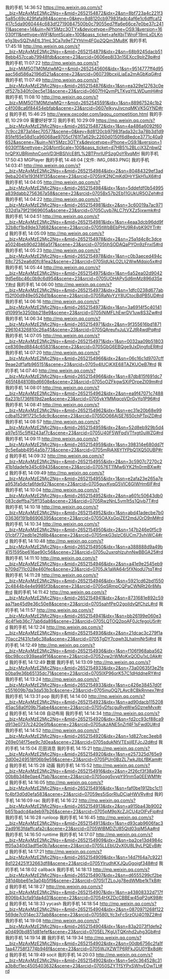 我的手机  14:36:52
https://mp.weixin.qq.com/s?__biz=MzAxMzE2Mjc2Ng==&mid=2652154872&idx=2&sn=8bf723a4c221f35a85c69c429fafa984&scene=0&key=8d8120cb97983fadc4af6e1c6dffca12417c5da9060444c683df27190847500b0c79055ed7ffa6e66ce7e0be37c24111&ascene=14&uin=NjY5Mzc3OTYx&devicetype=iPhone+OS9.1&version=16030f11&nettype=WIFI&fontScale=100&pass_ticket=afeXbjTWroF19mLxDLKne1g3bvSQZhAEtL31mL3Ca7q9eTZYhVm4FGp2QQm3Mu8K
我的手机  17:45:18
http://mp.weixin.qq.com/s?__biz=MzAxMzE2Mjc2Ng==&mid=2652154879&idx=2&sn=68b9245dacb518ebb457ccab79948fdb&scene=23&srcid=0606ep8l33n15EXcc9plrZ9p#rd
我的手机  11:07:22
http://mp.weixin.qq.com/s?__biz=MjM5OTM0MzIwMQ==&mid=2652545606&idx=1&sn=9514777ff4d95aac56d586a2196d521a&scene=23&srcid=060739bcxijLiaEa2mAGbKqG#rd
我的手机  11:07:49
http://mp.weixin.qq.com/s?__biz=MzAxMzE2Mjc2Ng==&mid=2652154876&idx=1&sn=ea329e12763c0edf527b340fc0ec5e13&scene=23&srcid=0607fHQvmPLTKyqYtLWDumHi#rd
我的手机  11:08:10
http://mp.weixin.qq.com/s?__biz=MjM5OTM0MzIwMQ==&mid=2652545591&idx=1&sn=88967524c1b2c4f008ca6f84454ebfab&scene=23&srcid=0607elkyyJivcnqMKVK5GYND#rd
我的手机  15:46:25
http://www.oxcoder.com/lagou_competition.html
我的手机  10:29:09
需要好好学习
我的手机  10:29:09
https://mp.weixin.qq.com/s?__biz=MzAxMzE2Mjc2Ng==&mid=2652154872&idx=1&sn=4a486a6092f607c9cc2873a14ec70577&scene=0&key=8d8120cb97983fada32c3a78b3d1d985fef65e58d1ca96068ae9705cf761f7a629c2260d0150f6d8edce3771c40a9652&ascene=7&uin=NjY5Mzc3OTYx&devicetype=iPhone+OS9.1&version=16030f11&nettype=2G&fontScale=100&pass_ticket=d7HB5%2BLcjX3Znbwl2hrQPXUBRjmhnComVD3HBSlVcE8fL%2BTPnrIUPSzgOoYRvqMH
我的手机  17:50:43
MGPlayer
我的手机  14:48:04
[文件: IMG_0883.PNG]
我的手机  14:03:41
http://mp.weixin.qq.com/s?__biz=MzAxMzE2Mjc2Ng==&mid=2652154984&idx=2&sn=80484329ef3ad9eba2041e193f41f135&scene=23&srcid=0705IrK2NCmKd0HrYSkH1uX6#rd
我的手机  14:04:05
http://mp.weixin.qq.com/s?__biz=MzAxMzE2Mjc2Ng==&mid=2652154984&idx=1&sn=5ddefdf0b54995a839dabb2756367a58&scene=23&srcid=0705Bx57b2Eb11GUkUR5OZeh#rd
我的手机  14:04:22
http://mp.weixin.qq.com/s?__biz=MzAxMzE2Mjc2Ng==&mid=2652154981&idx=2&sn=3c60019a7ac971032d1a79f21969605a&scene=23&srcid=0705Cuyb7ALC7tVXZz5jxwmk#rd
我的手机  14:04:51
http://mp.weixin.qq.com/s?__biz=MzAxMzE2Mjc2Ng==&mid=2652154981&idx=1&sn=4eaa3dcb96dd9f32b8cf1b49de37d682&scene=23&srcid=0705tWbBEbPHU9R4ybK90YTr#rd
我的手机  14:05:09
http://mp.weixin.qq.com/s?__biz=MzAxMzE2Mjc2Ng==&mid=2652154978&idx=2&sn=25a1d4c8c3dcea5024beb90d2386a5f7&scene=23&srcid=0705tjhSODAQaPYOn9zFnxl5#rd
我的手机  14:05:23
http://mp.weixin.qq.com/s?__biz=MzAxMzE2Mjc2Ng==&mid=2652154978&idx=1&sn=c0b3aeced494c88c7252ea6d0fc81ea2&scene=23&srcid=0705IdUkLO2Llj2WwMdqjo5x#rd
我的手机  14:05:44
http://mp.weixin.qq.com/s?__biz=MzAxMzE2Mjc2Ng==&mid=2652154975&idx=1&sn=6a52ea02d90429d5e6bc46c0b9c6d954&scene=23&srcid=0705UOHAPySd6mMz896d3SeY#rd
我的手机  14:06:00
http://mp.weixin.qq.com/s?__biz=MzAxMzE2Mjc2Ng==&mid=2652154973&idx=2&sn=1dfc0238d677abf52f00d949e0526d1b&scene=23&srcid=0705RaNvYzY8UCtocBdPB5UD#rd
我的手机  14:06:16
http://mp.weixin.qq.com/s?__biz=MzAxMzE2Mjc2Ng==&mid=2652154973&idx=1&sn=3a6914f5c40141d10991e3250bb218e9&scene=23&srcid=0705iNiMFLhEwrDV1uw8S3Zw#rd
我的手机  14:06:34
http://mp.weixin.qq.com/s?__biz=MzAxMzE2Mjc2Ng==&mid=2652154971&idx=2&sn=9f355616bd1871296104326810c26a45&scene=23&srcid=0705QAreufvJuLVZJtR4wdPq#rd
我的手机  14:07:05
http://mp.weixin.qq.com/s?__biz=MzAxMzE2Mjc2Ng==&mid=2652154971&idx=1&sn=0032aa09b51803ce8369ed8844c65831&scene=23&srcid=0705GbG6EBQge9JxDjngfoER#rd
我的手机  14:07:20
http://mp.weixin.qq.com/s?__biz=MzAxMzE2Mjc2Ng==&mid=2652154966&idx=2&sn=06c16c1d9707cff9eae2df1afb965151&scene=23&srcid=0705v4lUCjKXE68TAZKUOeB7#rd
我的手机  14:07:40
http://mp.weixin.qq.com/s?__biz=MzAxMzE2Mjc2Ng==&mid=2652154966&idx=1&sn=87db815f691dc7465f4848108bd6608e&scene=23&srcid=0705oOZFkgwSXiPDrpeZl09m#rd
我的手机  14:08:01
http://mp.weixin.qq.com/s?__biz=MzAxMzE2Mjc2Ng==&mid=2652154962&idx=2&sn=ea9f47071c74886a231b1736f619d2ae&scene=23&srcid=0705ykYMMjqcpVDrGvYq1P96#rd
我的手机  14:08:41
http://mp.weixin.qq.com/s?__biz=MzAxMzE2Mjc2Ng==&mid=2652154962&idx=1&sn=ec31e20b68e99cdba1529f1725c5dc9c&scene=23&srcid=0705DO66AjSE7650chPTpjZD#rd
我的手机  14:08:57
http://mp.weixin.qq.com/s?__biz=MzAxMzE2Mjc2Ng==&mid=2652154959&idx=2&sn=52d8eb929b5d4a97e515c5ff4243af7c&scene=23&srcid=0705U40F5WFpdVTfxgt0uWZG#rd
我的手机  14:09:11
http://mp.weixin.qq.com/s?__biz=MzAxMzE2Mjc2Ng==&mid=2652154959&idx=1&sn=398314e680dd7f9c5e6abb4954a5b773&scene=23&srcid=0705mRjAX6Y1YPbQ1XQ50UBP#rd
我的手机  14:09:32
http://mp.weixin.qq.com/s?__biz=MzAxMzE2Mjc2Ng==&mid=2652154955&idx=2&sn=3c5907c7270c241b1dadefe345c69435&scene=23&srcid=070576T11Mw6iYK2fn0rmBXw#rd
我的手机  14:09:49
http://mp.weixin.qq.com/s?__biz=MzAxMzE2Mjc2Ng==&mid=2652154955&idx=1&sn=e2afa23e265a7ea953fa5dcfa6fde927&scene=23&srcid=0705guvKyqG5VIC6GlWHm6IF#rd
我的手机  14:10:04
http://mp.weixin.qq.com/s?__biz=MzAxMzE2Mjc2Ng==&mid=2652154952&idx=2&sn=a601c50643db0083cdeffba75ff135ab&scene=23&srcid=0705RwzNnL5vm1t5s1Qjvb7T#rd
我的手机  14:10:18
http://mp.weixin.qq.com/s?__biz=MzAxMzE2Mjc2Ng==&mid=2652154952&idx=1&sn=abd41adecbe7b003636f191b86906395&scene=23&srcid=0705OAXsGpiZEf2mdJOrD9nM#rd
我的手机  14:10:34
http://mp.weixin.qq.com/s?__biz=MzAxMzE2Mjc2Ng==&mid=2652154950&idx=2&sn=147b246e0f5c901cbf772edb1e2fd8b4&scene=23&srcid=0705mkG3sIzC6UCm73vhjWC4#rd
我的手机  14:10:48
http://mp.weixin.qq.com/s?__biz=MzAxMzE2Mjc2Ng==&mid=2652154950&idx=1&sn=a388888d9a49b4151595be616ae90c56&scene=23&srcid=0705u2uxrqhlzuhnNwBBGA25#rd
我的手机  14:11:10
http://mp.weixin.qq.com/s?__biz=MzAxMzE2Mjc2Ng==&mid=2652154946&idx=2&sn=a41e9e2545eb9b709d711c028e460fec&scene=23&srcid=0705Jk1aWA64r5fXNodU7tqT#rd
我的手机  14:11:28
http://mp.weixin.qq.com/s?__biz=MzAxMzE2Mjc2Ng==&mid=2652154946&idx=1&sn=5921cd62bd15502c4844b4e4e9985f3b&scene=23&srcid=0705qSRmpCQPaCWNRt26r8Ms#rd
我的手机  14:11:42
http://mp.weixin.qq.com/s?__biz=MzAxMzE2Mjc2Ng==&mid=2652154941&idx=2&sn=8731681e892c59aa7fae45d9e36c50e8&scene=23&srcid=0705sahfPeO2goiIdvQfChzL#rd
我的手机  14:11:57
http://mp.weixin.qq.com/s?__biz=MzAxMzE2Mjc2Ng==&mid=2652154941&idx=1&sn=bb26199e060e34c4f1eb36c77ab6da89&scene=23&srcid=0705LQTOQ2poAF0JcfegoU5r#rd
我的手机  14:12:24
http://mp.weixin.qq.com/s?__biz=MzAxMzE2Mjc2Ng==&mid=2652154936&idx=2&sn=21dcac3c279f1a70acc2f431cfa6c38a&scene=23&srcid=0705TgDY7cqwh3LhaImiNr5i#rd
我的手机  14:12:49
http://mp.weixin.qq.com/s?__biz=MzAxMzE2Mjc2Ng==&mid=2652154936&idx=1&sn=f106f968aba5626bc98ccc939aea9f16&scene=23&srcid=07052vw2rWMoKxQODu1xL0Ak#rd
我的手机  14:12:49
数据
我的手机  14:13:09
http://mp.weixin.qq.com/s?__biz=MzAxMzE2Mjc2Ng==&mid=2652154933&idx=2&sn=73a00635f3e2feb0ba9e36b65135dc71&scene=23&srcid=0705IXP96orK57C1dHddneRY#rd
我的手机  14:13:24
http://mp.weixin.qq.com/s?__biz=MzAxMzE2Mjc2Ng==&mid=2652154933&idx=1&sn=c426e38457d0fc551609b7da3da53b3c&scene=23&srcid=0705inuOQ7LAvc8CBkRnnex7#rd
我的手机  14:13:31
pop
我的手机  14:14:00
http://mp.weixin.qq.com/s?__biz=MzAxMzE2Mjc2Ng==&mid=2652154923&idx=1&sn=ad90dacb11520845ac58a0f09b75abe4&scene=23&srcid=0705yDfscguRyeWw5DzneMvx#rd
我的手机  14:14:08
自动布局
我的手机  14:14:34
http://mp.weixin.qq.com/s?__biz=MzAxMzE2Mjc2Ng==&mid=2652154920&idx=3&sn=fd2cc93cf88ca9d913e0737c2420e5fb&scene=23&srcid=0705ukzANE5nZrf4F1sFwd0U#rd
我的手机  14:14:52
http://mp.weixin.qq.com/s?__biz=MzAxMzE2Mjc2Ng==&mid=2652154920&idx=2&sn=1d827cec3eeb8269e014f75ee9c7d0ea&scene=23&srcid=0705sdukNtVTEsjjlEFJcJ2d#rd
我的手机  14:15:04
花田消息
我的手机  14:15:21
http://mp.weixin.qq.com/s?__biz=MzAxMzE2Mjc2Ng==&mid=2652154920&idx=1&sn=e257325d765e93d00e249518f06b9e59&scene=23&srcid=0705PUn0BzZL7wkJIbLfBKam#rd
我的手机  14:15:28
动画
我的手机  14:15:52
http://mp.weixin.qq.com/s?__biz=MzAxMzE2Mjc2Ng==&mid=2652154916&idx=2&sn=2f26cf3f38a93e00b8b348e0ae47fab7&scene=23&srcid=0705oqg5vypY91nm5a0EEWMf#rd
我的手机  14:16:05
http://mp.weixin.qq.com/s?__biz=MzAxMzE2Mjc2Ng==&mid=2652154916&idx=1&sn=faf0be1912bc1c11fc4bf3d0d0efa583&scene=23&srcid=07059es5iSorRIuDCjaHWVRy#rd
我的手机  14:16:09
rac
我的手机  14:16:22
http://mp.weixin.qq.com/s?__biz=MzAxMzE2Mjc2Ng==&mid=2652154913&idx=2&sn=a915ba43b9002b651badcd4adeb97b26&scene=23&srcid=0705pM9pXcZJjCU4zOIFvFip#rd
我的手机  14:16:28
runloop
我的手机  14:16:45
http://mp.weixin.qq.com/s?__biz=MzAxMzE2Mjc2Ng==&mid=2652154913&idx=1&sn=d93cab9606fac32ad9163fdaffcafa2c&scene=23&srcid=0705WIBMDZU85Qld03qjM5Aa#rd
我的手机  14:16:50
runtime
我的手机  14:17:07
http://mp.weixin.qq.com/s?__biz=MzAxMzE2Mjc2Ng==&mid=2652154909&idx=2&sn=ba2ce13d4984cff05a340d3adf5e0b7a&scene=23&srcid=0705LLEbU2vX0U8L9yLPQEyB#rd
我的手机  14:17:21
http://mp.weixin.qq.com/s?__biz=MzAxMzE2Mjc2Ng==&mid=2652154909&idx=1&sn=14d7f64a7c92218d1224251f32663df8&scene=23&srcid=0705YlrudhKXJQuGgojgf348#rd
我的手机  14:18:02
callback
我的手机  14:18:13
http://mp.weixin.qq.com/s?__biz=MzAxMzE2Mjc2Ng==&mid=2652154907&idx=2&sn=d6555299cf2be381d4bbe61e3a04b5f9&scene=23&srcid=0705ITZLoJg78edWMbe1kTkB#rd
我的手机  14:18:27
http://mp.weixin.qq.com/s?__biz=MzAxMzE2Mjc2Ng==&mid=2652154907&idx=1&sn=a43808332d717f8006b43cfa91da4d31&scene=23&srcid=07054HXZDcCBBEw45qP2gK98#rd
我的手机  14:18:33
yycash
我的手机  14:18:54
http://mp.weixin.qq.com/s?__biz=MzAxMzE2Mjc2Ng==&mid=2652154904&idx=2&sn=0870971268f122569de7c014ec373ab8&scene=23&srcid=070580LYc3xFcSrzOU4O19Z2#rd
我的手机  14:19:08
http://mp.weixin.qq.com/s?__biz=MzAxMzE2Mjc2Ng==&mid=2652154904&idx=1&sn=83a2073f1defe2a0d490bd851d81efef&scene=23&srcid=0705EL7KgUjTQKnhd2uhg3Gb#rd
我的手机  14:19:14
踢
我的手机  14:19:34
http://mp.weixin.qq.com/s?__biz=MzAxMzE2Mjc2Ng==&mid=2652154902&idx=2&sn=00db6756c2fa1f1aa47758f3774b946f&scene=23&srcid=0705WJXZWTP6RFkJGU0YBx8d#rd
我的手机  14:19:49
socit
我的手机  14:20:03
http://mp.weixin.qq.com/s?__biz=MzAxMzE2Mjc2Ng==&mid=2652154902&idx=1&sn=5e0c364528c31a3b8cf1ec4505403632&scene=23&srcid=07050SZYTfSYPxSWhyEOwTLt#rd